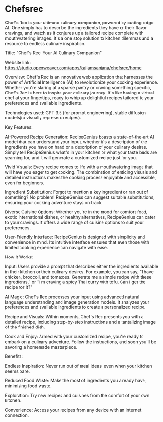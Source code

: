 # Chefsrec
Chef's Rec is your ultimate culinary companion, powered by cutting-edge AI. One simply has to describe the ingredients they have or their flavor cravings, and watch as it conjures up a tailored recipe complete with mouthwatering images. It's a one stop solution to kitchen dilemmas and a resource to endless culinary inspiration.

Title: "Chef's Rec: Your AI Culinary Companion"

Website link: https://studio.openweaver.com/apps/kajjamsanjana/chefsrec/home

Overview:
Chef's Rec is an innovative web application that harnesses the power of Artificial Intelligence (AI) to revolutionize your cooking experience. Whether you're staring at a sparse pantry or craving something specific, Chef's Rec is here to inspire your culinary journey. It's like having a virtual chef at your fingertips, ready to whip up delightful recipes tailored to your preferences and available ingredients.

Technologies used: GPT 3.5 (for prompt engineering), stable diffusion models(to visually represent recipes).

Key Features:

AI-Powered Recipe Generation: RecipeGenius boasts a state-of-the-art AI model that can understand your input, whether it's a description of the ingredients you have on hand or a description of your culinary desires. Simply tell RecipeGenius what's in your kitchen or what your taste buds are yearning for, and it will generate a customized recipe just for you.

Vivid Visuals: Every recipe comes to life with a mouthwatering image that will have you eager to get cooking. The combination of enticing visuals and detailed instructions makes the cooking process enjoyable and accessible, even for beginners.

Ingredient Substitution: Forgot to mention a key ingredient or ran out of something? No problem! RecipeGenius can suggest suitable substitutions, ensuring your cooking adventure stays on track.

Diverse Cuisine Options: Whether you're in the mood for comfort food, exotic international dishes, or healthy alternatives, RecipeGenius can cater to your cravings. It offers a wide range of cuisine options to suit your preferences.

User-Friendly Interface: RecipeGenius is designed with simplicity and convenience in mind. Its intuitive interface ensures that even those with limited cooking experience can navigate with ease.

How it Works:

Input: Users provide a prompt that describes either the ingredients available in their kitchen or their culinary desires. For example, you can say, "I have chicken, broccoli, and tomatoes. Generate me a simple recipe with these ingredients," or "I'm craving a spicy Thai curry with tofu. Can I get the recipe for it?"

AI Magic: Chef's Rec processes your input using advanced natural language understanding and image generation models. It analyzes your preferences and available ingredients to create a personalized recipe.

Recipe and Visuals: Within moments, Chef's Rec presents you with a detailed recipe, including step-by-step instructions and a tantalizing image of the finished dish.

Cook and Enjoy: Armed with your customized recipe, you're ready to embark on a culinary adventure. Follow the instructions, and soon you'll be savoring a homemade masterpiece.

Benefits:

Endless Inspiration: Never run out of meal ideas, even when your kitchen seems bare.

Reduced Food Waste: Make the most of ingredients you already have, minimizing food waste.

Exploration: Try new recipes and cuisines from the comfort of your own kitchen.

Convenience: Access your recipes from any device with an internet connection.
